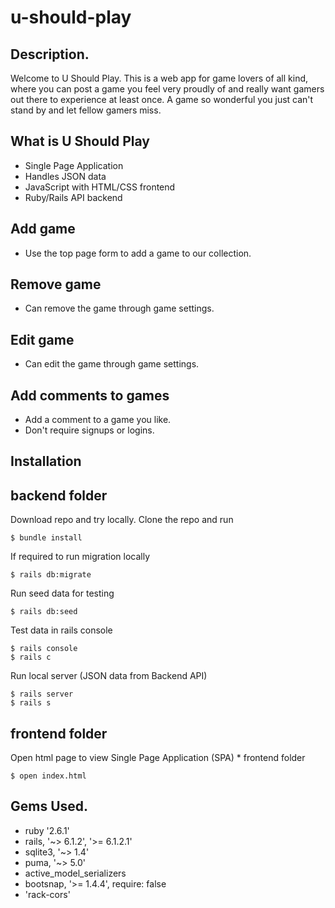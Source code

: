 # u-should-play

## Description.

Welcome to U Should Play. This is a web app for game lovers of all kind, where you can post a game you feel very proudly of and really want gamers out there to experience at least once. A game so wonderful you just can't stand by and let fellow gamers miss.

## What is U Should Play
  * Single Page Application
  * Handles JSON data
  * JavaScript with HTML/CSS frontend
  * Ruby/Rails API backend

## Add game
 * Use the top page form to add a game to our collection.

## Remove game
 * Can remove the game through game settings.

## Edit game
 * Can edit the game through game settings.

## Add comments to games
 * Add a comment to a game you like.
 * Don't require signups or logins.

## Installation

  ## backend folder

  Download repo and try locally. Clone the repo and run 

    $ bundle install
  
  If required to run migration locally

    $ rails db:migrate

  Run seed data for testing

    $ rails db:seed

  Test data in rails console
    
    $ rails console
    $ rails c

  Run local server (JSON data from Backend API)

    $ rails server
    $ rails s
  
  ## frontend folder

  Open html page to view Single Page Application (SPA)
    * frontend folder

    $ open index.html


## Gems Used. 
  * ruby '2.6.1'
  * rails, '~> 6.1.2', '>= 6.1.2.1'
  * sqlite3, '~> 1.4'
  * puma, '~> 5.0'
  * active_model_serializers
  * bootsnap, '>= 1.4.4', require: false
  * 'rack-cors'
